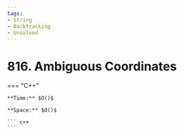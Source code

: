 ```yaml
---
tags:
- String
- Backtracking
- Unsolved
---
```



# 816. Ambiguous Coordinates

=== "C++"

    **Time:** $O()$

    **Space:** $O()$

    ``` c++
    ```